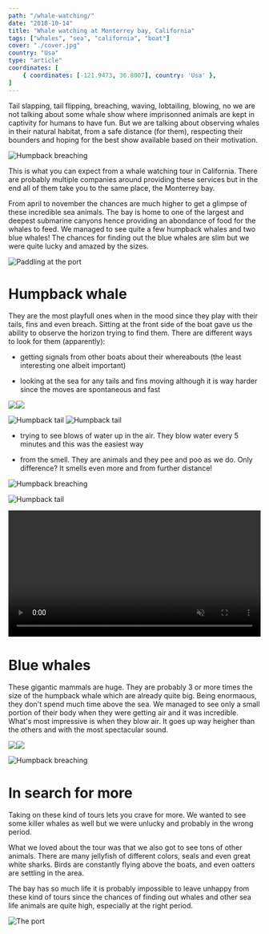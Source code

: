 ```yaml
---
path: "/whale-watching/"
date: "2018-10-14"
title: "Whale watching at Monterrey bay, California"
tags: ["whales", "sea", "california", "boat"]
cover: "./cover.jpg"
country: "Usa"
type: "article"
coordinates: [
    { coordinates: [-121.9473, 36.8007], country: 'Usa' },
]
---
```


Tail slapping, tail flipping, breaching, waving, lobtailing, blowing, no we are not talking about some whale show where imprisonned animals are kept in captivity for humans to have fun. But we are talking about observing whales in their natural habitat, from a safe distance (for them), respecting their bounders and hoping for the best show available based on their motivation.

![Humpback breaching](whale1.jpg)

This is what you can expect from a whale watching tour in California. There are probably multiple companies around providing these services but in the end all of them take you to the same place, the Monterrey bay.

From april to november the chances are much higher to get a glimpse of these incredible sea animals. The bay is home to one of the largest and deepest submarine canyons hence providing an abondance of food for the whales to feed. We managed to see quite a few humpback whales and two blue whales! The chances for finding out the blue whales are slim but we were quite lucky and amazed by the sizes.

![Paddling at the port](faros2.jpg)

# Humpback whale

They are the most playfull ones when in the mood since they play with their tails, fins and even breach. Sitting at the front side of the boat gave us the ability to observe the horizon trying to find them. There are different ways to look for them (apparently):

* getting signals from other boats about their whereabouts (the least interesting one albeit important)

* looking at the sea for any tails and fins moving although it is way harder since the moves are spontaneous and fast

<photo-composition><img src="whale11.jpg" /><img src="whale12.jpg" /></photo-composition>

![Humpback tail](whale9.jpg)
![Humpback tail](whale10.jpg)

* trying to see blows of water up in the air. They blow water every 5 minutes and this was the easiest way

* from the smell. They are animals and they pee and poo as we do. Only difference? It smells even more and from further distance!

![Humpback breaching](whale7.jpg)

![Humpback tail](whale6.jpg)

<video width="100%" controls muted>
  <source src="slapping-1.mp4" type="video/mp4">
</video>

# Blue whales

These gigantic mammals are huge. They are probably 3 or more times the size of the humpback whale which are already quite big. Being enormaous, they don't spend much time above the sea. We managed to see only a small portion of their body when they were getting air and it was incredible. What's most impressive is when they blow air. It goes up way heigher than the others and with the most spectacular sound.

<photo-composition><img src="whale3.jpg" /><img src="whale4.jpg" /></photo-composition>

![Humpback breaching](whale2.jpg)

# In search for more

Taking on these kind of tours lets you crave for more. We wanted to see some killer whales as well but we were unlucky and probably in the wrong period.

What we loved about the tour was that we also got to see tons of other animals. There are many jellyfish of different colors, seals and even great white sharks. Birds are constantly flying above the boats, and even oatters are settling in the area.

The bay has so much life it is probably impossible to leave unhappy from these kind of tours since the chances of finding out whales and other sea life animals are quite high, especially at the right period.

![The port](limani.jpg)
